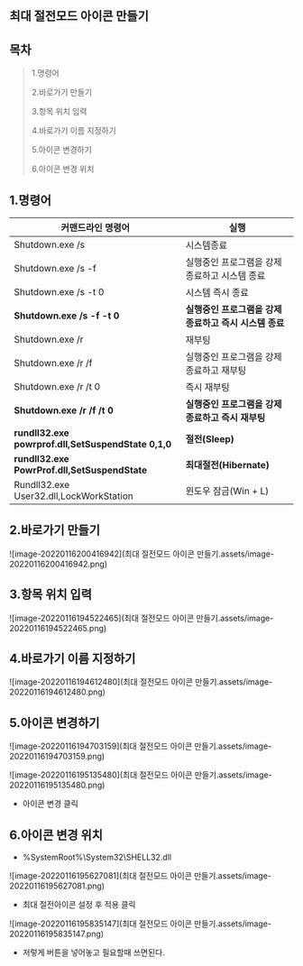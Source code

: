 ## 최대 절전모드 아이콘 만들기

## 목차

> 1.명령어
>
> 2.바로가기 만들기
>
> 3.항목 위치 입력
>
> 4.바로가기 이름 지정하기
>
> 5.아이콘 변경하기
>
> 6.아이콘 변경 위치

## 1.명령어 

| 커맨드라인 명령어                                   | 실행                                                   |
| --------------------------------------------------- | ------------------------------------------------------ |
| Shutdown.exe /s                                     | 시스템종료                                             |
| Shutdown.exe /s -f                                  | 실행중인 프로그램을 강제 종료하고 시스템 종료          |
| Shutdown.exe /s -t 0                                | 시스템 즉시 종료                                       |
| **Shutdown.exe /s -f -t 0**                         | **실행중인 프로그램을 강제 종료하고 즉시 시스템 종료** |
| Shutdown.exe /r                                     | 재부팅                                                 |
| Shutdown.exe /r /f                                  | 실행중인 프로그램을 강제 종료하고 재부팅               |
| Shutdown.exe /r /t 0                                | 즉시 재부팅                                            |
| **Shutdown.exe /r /f /t 0**                         | **실행중인 프로그램을 강제 종료하고 즉시 재부팅**      |
| **rundll32.exe powrprof.dll,SetSuspendState 0,1,0** | **절전(Sleep)**                                        |
| **rundll32.exe PowrProf.dll,SetSuspendState**       | **최대절전(Hibernate)**                                |
| Rundll32.exe User32.dll,LockWorkStation             | 윈도우 잠금(Win + L)                                   |

## 2.바로가기 만들기

![image-20220116200416942](최대 절전모드 아이콘 만들기.assets/image-20220116200416942.png)

## 3.항목 위치 입력

![image-20220116194522465](최대 절전모드 아이콘 만들기.assets/image-20220116194522465.png)

## 4.바로가기 이름 지정하기

![image-20220116194612480](최대 절전모드 아이콘 만들기.assets/image-20220116194612480.png)

## 5.아이콘 변경하기

![image-20220116194703159](최대 절전모드 아이콘 만들기.assets/image-20220116194703159.png)

![image-20220116195135480](최대 절전모드 아이콘 만들기.assets/image-20220116195135480.png)

- 아이콘 변경 클릭

## 6.아이콘 변경 위치

- %SystemRoot%\System32\SHELL32.dll

![image-20220116195627081](최대 절전모드 아이콘 만들기.assets/image-20220116195627081.png)

- 최대 절전아이콘 설정 후 적용 클릭 

![image-20220116195835147](최대 절전모드 아이콘 만들기.assets/image-20220116195835147.png)

- 저렇게 버튼을 넣어놓고 필요할때 쓰면된다.